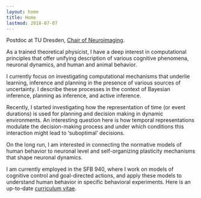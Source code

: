 ```yaml
---
layout: home
title: Home
lastmod: 2018-07-07
---
```

Postdoc at TU Dresden, [Chair of Neuroimaging](http://tu-dresden.de/die_tu_dresden/fakultaeten/fakultaet_mathematik_und_naturwissenschaften/fachrichtung_psychologie/i1/ni).

As a trained theoretical physicist, I have a deep interest in computational principles that offer unifying description of various cognitive phenomena, neuronal dynamics, and human and animal behavior.

I currently focus on investigating computational mechanisms that underlie learning, inference and planning in the presence of various sources of uncertainty. I describe these processes in the context of Bayesian inference, planning as inference, and active inference.

Recently, I started investigating how the representation of time (or event durations) is used for planning and decision making in dynamic environments. An interesting question here is how temporal representations modulate the decision-making process and under which conditions this interaction might lead to ‘suboptimal’ decisions. 

On the long run, I am interested in connecting the normative models of human behavior to neuronal level and self-organizing plasticity mechanisms that shape neuronal dynamics.

I am currently employed in the SFB 940, where I work on models of cognitive control and goal-directed actions, and apply these models to understand human behavior in specific behavioral experiments. Here is an up-to-date [curriculum vitae](/files/resumeDM.pdf).

